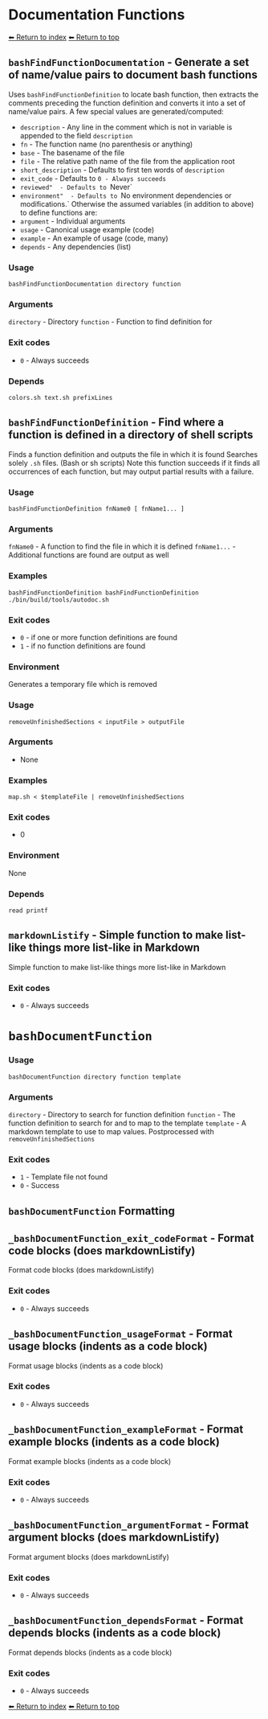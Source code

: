 # Documentation Functions

[⬅ Return to index](index.md)
[⬅ Return to top](../index.md)


## `bashFindFunctionDocumentation` - Generate a set of name/value pairs to document bash functions

Uses `bashFindFunctionDefinition` to locate bash function, then
extracts the comments preceding the function definition and converts it
into a set of name/value pairs.
A few special values are generated/computed:
- `description` - Any line in the comment which is not in variable is appended to the field `description`
- `fn` - The function name (no parenthesis or anything)
- `base` - The basename of the file
- `file` - The relative path name of the file from the application root
- `short_description` - Defaults to first ten words of `description`
- `exit_code` - Defaults to `0 - Always succeeds`
- `reviewed"  - Defaults to `Never`
- `environment"  - Defaults to `No environment dependencies or modifications.`
Otherwise the assumed variables (in addition to above) to define functions are:
- `argument` - Individual arguments
- `usage` - Canonical usage example (code)
- `example` - An example of usage (code, many)
- `depends` - Any dependencies (list)

### Usage

    bashFindFunctionDocumentation directory function

### Arguments

`directory` - Directory
`function` - Function to find definition for

### Exit codes

- `0` - Always succeeds

### Depends

    colors.sh text.sh prefixLines

## `bashFindFunctionDefinition` - Find where a function is defined in a directory of shell scripts

Finds a function definition and outputs the file in which it is found
Searches solely `.sh` files. (Bash or sh scripts)
Note this function succeeds if it finds all occurrences of each function, but
may output partial results with a failure.

### Usage

    bashFindFunctionDefinition fnName0 [ fnName1... ]

### Arguments

`fnName0` - A function to find the file in which it is defined
`fnName1...` - Additional functions are found are output as well

### Examples

    bashFindFunctionDefinition bashFindFunctionDefinition
    ./bin/build/tools/autodoc.sh

### Exit codes

- `0` - if one or more function definitions are found
- `1` - if no function definitions are found

### Environment

Generates a temporary file which is removed

### Usage

    removeUnfinishedSections < inputFile > outputFile

### Arguments

- None

### Examples

    map.sh < $templateFile | removeUnfinishedSections

### Exit codes

- 0

### Environment

None

### Depends

    read printf

## `markdownListify` - Simple function to make list-like things more list-like in Markdown

Simple function to make list-like things more list-like in Markdown

### Exit codes

- `0` - Always succeeds

# `bashDocumentFunction`


### Usage

    bashDocumentFunction directory function template

### Arguments

`directory` - Directory to search for function definition
`function` - The function definition to search for and to map to the template
`template` - A markdown template to use to map values. Postprocessed with `removeUnfinishedSections`

### Exit codes

- `1` - Template file not found
- `0` - Success

## `bashDocumentFunction` Formatting


## `_bashDocumentFunction_exit_codeFormat` - Format code blocks (does markdownListify)

Format code blocks (does markdownListify)

### Exit codes

- `0` - Always succeeds

## `_bashDocumentFunction_usageFormat` - Format usage blocks (indents as a code block)

Format usage blocks (indents as a code block)

### Exit codes

- `0` - Always succeeds

## `_bashDocumentFunction_exampleFormat` - Format example blocks (indents as a code block)

Format example blocks (indents as a code block)

### Exit codes

- `0` - Always succeeds

## `_bashDocumentFunction_argumentFormat` - Format argument blocks (does markdownListify)

Format argument blocks (does markdownListify)

### Exit codes

- `0` - Always succeeds

## `_bashDocumentFunction_dependsFormat` - Format depends blocks (indents as a code block)

Format depends blocks (indents as a code block)

### Exit codes

- `0` - Always succeeds

[⬅ Return to index](index.md)
[⬅ Return to top](../index.md)